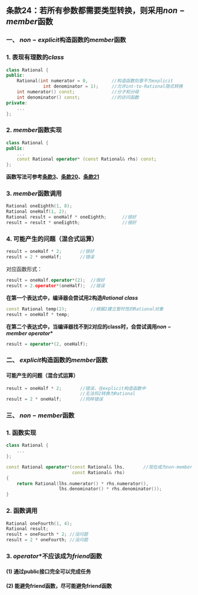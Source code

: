 ## 条款24：若所有参数都需要类型转换，则采用$non-member$函数

### 一、 $non-explicit$构造函数的$member$函数

### 1. 表现有理数的$class$

```C++
class Rational {
public:
	Rational(int numerator = 0,			//构造函数刻意不为explicit
			  int denominator = 1);		//允许int-to-Rational隐式转换
	int numerator() const;				//分子和分母
	int denominator() const;			//的访问函数
private:
	...
};
```



### 2. $member$函数实现

```C++
class Rational {
public:
	...
	const Rational operator* (const Rational& rhs) const;
};
```
**函数写法可参考[条款3](F:\滔天\文件\学校\大学\专业\C++\C++笔记\1.习惯C++\条款03：const的使用.md)、[条款20](条款20：宁以pass-by-reference-to-const替换pass-by-value.md)、[条款21](条款21：必须返回对象时，不要尝试返回reference.md)**



### 3. $member$函数调用

```C++
Rational oneEighth(1, 8);
Rational oneHalf(1, 2);
Rational result = oneHalf * oneEighth;		//很好
result = result * oneEighth;				//很好
```



### 4. 可能产生的问题（混合式运算）

```C++
result = oneHalf * 2;		//很好
result = 2 * oneHalf;		//错误
```
对应函数形式：
```C++
result = oneHalf.operator*(2);	//很好
result = 2.operator*(oneHalf);	//错误
```



**在第一个表达式中，编译器会尝试用2构造$Rational\ class$**

```C++
const Rational temp(2);			//根据2建立暂时性的Rational对象
result = oneHalf * temp;
```
**在第二个表达式中，当编译器找不到2对应的class时，会尝试调用$non-member\ operator*$**

```C++
result = operator*(2, oneHalf);
```



### 二、 $explicit$构造函数的$member$函数

#### 可能产生的问题（混合式运算）
```C++
result = oneHalf * 2;		//错误，在explicit构造函数中
							//无法将2转换为Rational
result = 2 * oneHalf;		//同样错误
```



### 三、 $non-member$函数

### 1. 函数实现
```C++
class Rational {
	...
};

const Rational operator*(const Rational& lhs,		//现在成为non-member函数
						 const Rational& rhs)
{
	return Rational(lhs.numerator() * rhs.numerator(),
					lhs.denominator() * rhs.denominator());
}
```



### 2. 函数调用

```C++
Rational oneFourth(1, 4);
Rational result;
result = oneFourth * 2;	//没问题
result = 2 * oneFourth;	//没问题
```



### 3. $operator*$不应该成为$friend$函数

#### (1) 通过public接口完全可以完成任务
#### (2) 能避免friend函数，尽可能避免friend函数